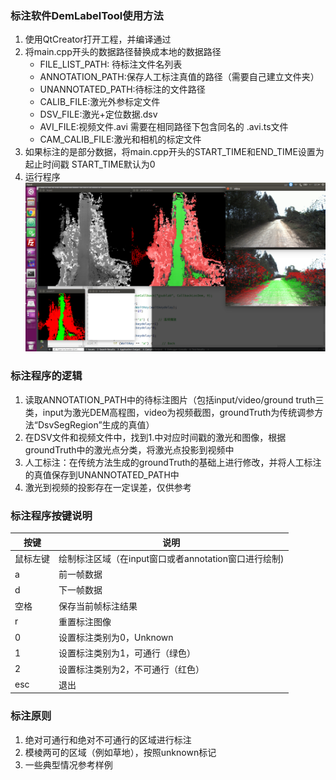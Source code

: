 ### 标注软件DemLabelTool使用方法

1. 使用QtCreator打开工程，并编译通过
2. 将main.cpp开头的数据路径替换成本地的数据路径
    * FILE_LIST_PATH: 待标注文件名列表
    * ANNOTATION_PATH:保存人工标注真值的路径（需要自己建立文件夹）
    * UNANNOTATED_PATH:待标注的文件路径
    * CALIB_FILE:激光外参标定文件
    * DSV_FILE:激光+定位数据.dsv
    * AVI_FILE:视频文件.avi 需要在相同路径下包含同名的 .avi.ts文件
    * CAM_CALIB_FILE:激光和相机的标定文件
3. 如果标注的是部分数据，将main.cpp开头的START_TIME和END_TIME设置为起止时间戳
    START_TIME默认为0
4. 运行程序
![标注界面](./resource/desk.png)

### 标注程序的逻辑

1. 读取ANNOTATION_PATH中的待标注图片（包括input/video/ground truth三类，input为激光DEM高程图，video为视频截图，groundTruth为传统调参方法“DsvSegRegion”生成的真值）
2. 在DSV文件和视频文件中，找到1.中对应时间戳的激光和图像，根据groundTruth中的激光点分类，将激光点投影到视频中
3. 人工标注：在传统方法生成的groundTruth的基础上进行修改，并将人工标注的真值保存到UNANNOTATED_PATH中
4. 激光到视频的投影存在一定误差，仅供参考

### 标注程序按键说明

|  按键 | 说明  |
| ------------ | ------------ |
|鼠标左键 |绘制标注区域（在input窗口或者annotation窗口进行绘制)|
|a              |  前一帧数据|
|d              |下一帧数据|
|空格        | 保存当前帧标注结果|
|r               | 重置标注图像|
|0              |  设置标注类别为0，Unknown|
|1              | 设置标注类别为1，可通行（绿色）|
|2              | 设置标注类别为2，不可通行（红色）|
|esc           |退出|

### 标注原则
1. 绝对可通行和绝对不可通行的区域进行标注
2. 模棱两可的区域（例如草地），按照unknown标记
3. 一些典型情况参考样例
